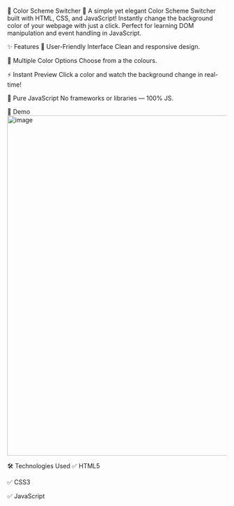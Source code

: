 🎨 Color Scheme Switcher 🌈
A simple yet elegant Color Scheme Switcher built with HTML, CSS, and JavaScript! Instantly change the background color of your webpage with just a click. Perfect for learning DOM manipulation and event handling in JavaScript.

✨ Features
🎯 User-Friendly Interface
Clean and responsive design.

🌈 Multiple Color Options
Choose from a the colours.

⚡ Instant Preview
Click a color and watch the background change in real-time!

🔧 Pure JavaScript
No frameworks or libraries — 100%  JS.

🚀 Demo
<img width="1387" height="779" alt="image" src="https://github.com/user-attachments/assets/c1e7f39c-5ff0-4f76-b378-111f78de67bb" />



🛠️ Technologies Used
✅ HTML5

✅ CSS3

✅ JavaScript

